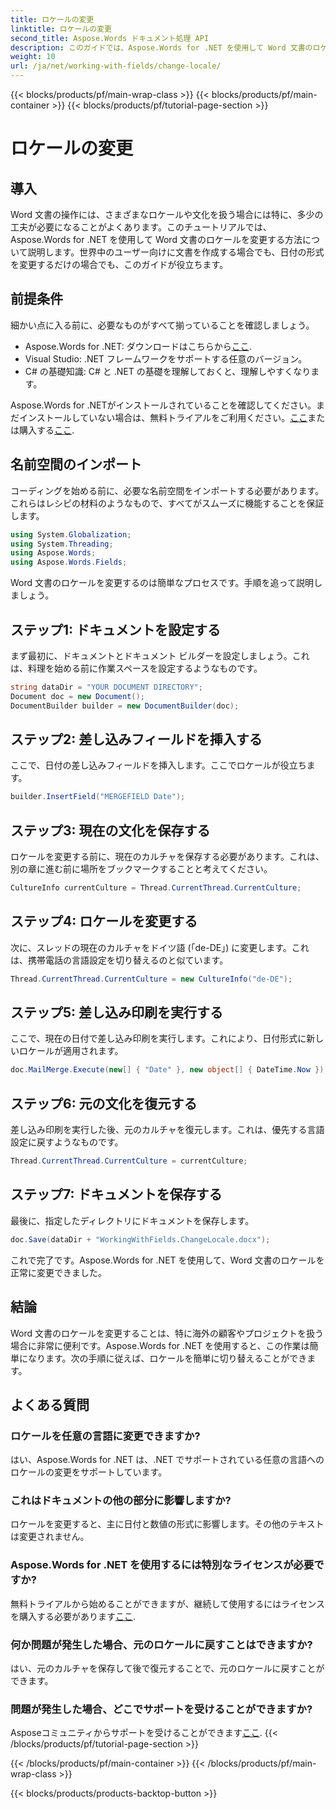 ```yaml
---
title: ロケールの変更
linktitle: ロケールの変更
second_title: Aspose.Words ドキュメント処理 API
description: このガイドでは、Aspose.Words for .NET を使用して Word 文書のロケールを変更する方法を説明します。国際的なクライアントやプロジェクトを処理するのに最適です。
weight: 10
url: /ja/net/working-with-fields/change-locale/
---
```


{{< blocks/products/pf/main-wrap-class >}}
{{< blocks/products/pf/main-container >}}
{{< blocks/products/pf/tutorial-page-section >}}

# ロケールの変更

## 導入

Word 文書の操作には、さまざまなロケールや文化を扱う場合には特に、多少の工夫が必要になることがよくあります。このチュートリアルでは、Aspose.Words for .NET を使用して Word 文書のロケールを変更する方法について説明します。世界中のユーザー向けに文書を作成する場合でも、日付の形式を変更するだけの場合でも、このガイドが役立ちます。

## 前提条件

細かい点に入る前に、必要なものがすべて揃っていることを確認しましょう。

-  Aspose.Words for .NET: ダウンロードはこちらから[ここ](https://releases.aspose.com/words/net/).
- Visual Studio: .NET フレームワークをサポートする任意のバージョン。
- C# の基礎知識: C# と .NET の基礎を理解しておくと、理解しやすくなります。

 Aspose.Words for .NETがインストールされていることを確認してください。まだインストールしていない場合は、無料トライアルをご利用ください。[ここ](https://releases.aspose.com/)または購入する[ここ](https://purchase.aspose.com/buy).

## 名前空間のインポート

コーディングを始める前に、必要な名前空間をインポートする必要があります。これらはレシピの材料のようなもので、すべてがスムーズに機能することを保証します。

```csharp
using System.Globalization;
using System.Threading;
using Aspose.Words;
using Aspose.Words.Fields;
```

Word 文書のロケールを変更するのは簡単なプロセスです。手順を追って説明しましょう。

## ステップ1: ドキュメントを設定する

まず最初に、ドキュメントとドキュメント ビルダーを設定しましょう。これは、料理を始める前に作業スペースを設定するようなものです。

```csharp
string dataDir = "YOUR DOCUMENT DIRECTORY";
Document doc = new Document();
DocumentBuilder builder = new DocumentBuilder(doc);
```

## ステップ2: 差し込みフィールドを挿入する

ここで、日付の差し込みフィールドを挿入します。ここでロケールが役立ちます。

```csharp
builder.InsertField("MERGEFIELD Date");
```

## ステップ3: 現在の文化を保存する

ロケールを変更する前に、現在のカルチャを保存する必要があります。これは、別の章に進む前に場所をブックマークすることと考えてください。

```csharp
CultureInfo currentCulture = Thread.CurrentThread.CurrentCulture;
```

## ステップ4: ロケールを変更する

次に、スレッドの現在のカルチャをドイツ語 (「de-DE」) に変更します。これは、携帯電話の言語設定を切り替えるのと似ています。

```csharp
Thread.CurrentThread.CurrentCulture = new CultureInfo("de-DE");
```

## ステップ5: 差し込み印刷を実行する

ここで、現在の日付で差し込み印刷を実行します。これにより、日付形式に新しいロケールが適用されます。

```csharp
doc.MailMerge.Execute(new[] { "Date" }, new object[] { DateTime.Now });
```

## ステップ6: 元の文化を復元する

差し込み印刷を実行した後、元のカルチャを復元します。これは、優先する言語設定に戻すようなものです。

```csharp
Thread.CurrentThread.CurrentCulture = currentCulture;
```

## ステップ7: ドキュメントを保存する

最後に、指定したディレクトリにドキュメントを保存します。

```csharp
doc.Save(dataDir + "WorkingWithFields.ChangeLocale.docx");
```

これで完了です。Aspose.Words for .NET を使用して、Word 文書のロケールを正常に変更できました。

## 結論

Word 文書のロケールを変更することは、特に海外の顧客やプロジェクトを扱う場合に非常に便利です。Aspose.Words for .NET を使用すると、この作業は簡単になります。次の手順に従えば、ロケールを簡単に切り替えることができます。

## よくある質問

### ロケールを任意の言語に変更できますか?
はい、Aspose.Words for .NET は、.NET でサポートされている任意の言語へのロケールの変更をサポートしています。

### これはドキュメントの他の部分に影響しますか?
ロケールを変更すると、主に日付と数値の形式に影響します。その他のテキストは変更されません。

### Aspose.Words for .NET を使用するには特別なライセンスが必要ですか?
無料トライアルから始めることができますが、継続して使用するにはライセンスを購入する必要があります[ここ](https://purchase.aspose.com/buy).

### 何か問題が発生した場合、元のロケールに戻すことはできますか?
はい、元のカルチャを保存して後で復元することで、元のロケールに戻すことができます。

### 問題が発生した場合、どこでサポートを受けることができますか?
 Asposeコミュニティからサポートを受けることができます[ここ](https://forum.aspose.com/c/words/8).
{{< /blocks/products/pf/tutorial-page-section >}}

{{< /blocks/products/pf/main-container >}}
{{< /blocks/products/pf/main-wrap-class >}}

{{< blocks/products/products-backtop-button >}}
